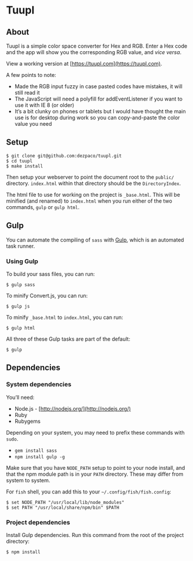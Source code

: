 # Tuupl

## About

Tuupl is a simple color space converter for Hex and RGB. Enter a Hex code and the app will show you the corresponding RGB value, and *vice versa*.

View a working version at [https://tuupl.com](https://tuupl.com).

A few points to note:
* Made the RGB input fuzzy in case pasted codes have mistakes, it will still read it
* The JavaScript will need a polyfill for addEventListener if you want to use it with IE 8 (or older)
* It’s a bit clunky on phones or tablets but I would have thought the main use is for desktop during work so you can copy-and-paste the color value you need

## Setup

    $ git clone git@github.com:dezpaco/tuupl.git
    $ cd tuupl
    $ make install

Then setup your webserver to point the document root to the `public/` directory. `index.html` within that directory should be the `DirectoryIndex`.

The html file to use for working on the project is `_base.html`. This will be minified (and renamed) to `index.html` when you run either of the two commands, `gulp` or `gulp html`.

## Gulp

You can automate the compiling of `sass` with [Gulp](http://gulpjs.com/), which is an automated task runner.

### Using Gulp

To build your sass files, you can run:

    $ gulp sass

To minify Convert.js, you can run:

    $ gulp js

To minify `_base.html` to `index.html`, you can run:

    $ gulp html

All three of these Gulp tasks are part of the default:

    $ gulp

## Dependencies

### System dependencies

You’ll need:

 * Node.js - [http://nodejs.org/](http://nodejs.org/)
 * Ruby
 * Rubygems

Depending on your system, you may need to prefix these commands with `sudo`.

 * `gem install sass`
 * `npm install gulp -g`

Make sure that you have `NODE_PATH` setup to point to your node install, and that the npm module path is in your `PATH` directory. These may differ from system to system.

For `fish` shell, you can add this to your `~/.config/fish/fish.config`:

    $ set NODE_PATH "/usr/local/lib/node_modules"
    $ set PATH "/usr/local/share/npm/bin" $PATH

### Project dependencies

Install Gulp dependencies. Run this command from the root of the project directory:

    $ npm install
